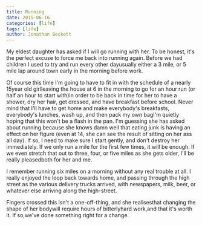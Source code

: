 ```yaml
---
title: Running
date: 2015-06-16
categories: [life]
tags: [life]
author: Jonathan Beckett
---
```


My eldest daughter has asked if I will go running with her. To be honest, it's the perfect excuse to force me back into running again. Before we had children I used to try and run every other dayusually either a 3 mile, or 5 mile lap around town early in the morning before work.

Of course this time I'm going to have to fit in with the schedule of a nearly 15year old girlleaving the house at 6 in the morning to go for an hour run (or half an hour to start with)in order to be back in time for her to have a shower, dry her hair, get dressed, and have breakfast before school. Never mind that I'll have to get home and make everybody's breakfasts, everybody's lunches, wash up, and then pack my own bagI'm quietly hoping that this won't be a flash in the pan. I'm guessing she has asked about running because she knows damn well that eating junk is having an effect on her figure (even at 14, she can see the result of sitting on her ass all day). If so, I need to make sure I start gently, and don't destroy her immediately. If we only run a mile for the first few times, it will be enough. If we even stretch that out to three, four, or five miles as she gets older, I'll be really pleasedboth for her and me.

I remember running six miles on a morning without any real trouble at all. I really enjoyed the loop back towards home, and passing through the high street as the various delivery trucks arrived, with newspapers, milk, beer, or whatever else arriving along the high-street.

Fingers crossed this isn't a one-off-thing, and she realisesthat changing the shape of her bodywill require hours of bitterlyhard work,and that it's worth it. If so,we've done something right for a change.